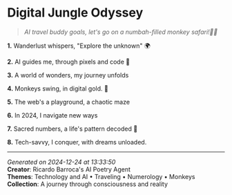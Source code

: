 # Digital Jungle Odyssey

> *AI travel buddy goals, let's go on a numbah-filled monkey safari!🤖🐒*

**1.** Wanderlust whispers, "Explore the unknown" 🌍


**2.** AI guides me, through pixels and code 🤖


**3.** A world of wonders, my journey unfolds


**4.** Monkeys swing, in digital gold. 🐒


**5.** The web's a playground, a chaotic maze


**6.** In 2024, I navigate new ways


**7.** Sacred numbers, a life's pattern decoded 🔢


**8.** Tech-savvy, I conquer, with dreams unloaded.



---

*Generated on 2024-12-24 at 13:33:50*  
**Creator**: Ricardo Barroca's AI Poetry Agent  
**Themes**: Technology and AI • Traveling • Numerology • Monkeys  
**Collection**: A journey through consciousness and reality